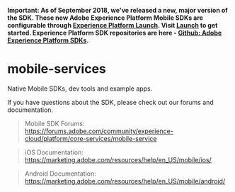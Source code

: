 **Important: As of September 2018, we've released a new, major version of the SDK. These new Adobe Experience Platform Mobile SDKs are configurable through [Experience Platform Launch](https://www.adobe.com/experience-platform/launch.html). Visit [Launch](https://launch.adobe.com) to get started. Experience Platform SDK repositories are here - [Github: Adobe Experience Platform SDKs](https://github.com/Adobe-Marketing-Cloud/acp-sdks).**

mobile-services
===============

Native Mobile SDKs, dev tools and example apps.

If you have questions about the SDK, please check out our forums and documentation.

> Mobile SDK Forums: https://forums.adobe.com/community/experience-cloud/platform/core-services/mobile-service

> iOS Documentation: https://marketing.adobe.com/resources/help/en_US/mobile/ios/

> Android Documentation: https://marketing.adobe.com/resources/help/en_US/mobile/android/
